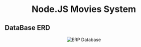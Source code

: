 <h1 align="center">Node.JS Movies System</h1>


## DataBase ERD
<p align="center">
   <img src="https://user-images.githubusercontent.com/93389016/195209452-77d05549-4e6c-4c28-8b98-662e514bf225.jpg" alt="ERP Database">
</p>
